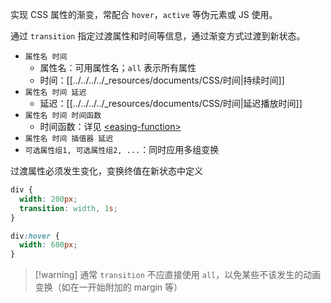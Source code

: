 实现 CSS 属性的渐变，常配合 `hover`，`active` 等伪元素或 JS 使用。

通过 `transition` 指定过渡属性和时间等信息，通过渐变方式过渡到新状态。
- `属性名 时间`
	- 属性名：可用属性名；`all` 表示所有属性
	- 时间：[[../../../../_resources/documents/CSS/时间|持续时间]]
- `属性名 时间 延迟`
	- 延迟：[[../../../../_resources/documents/CSS/时间|延迟播放时间]]
- `属性名 时间 时间函数`
	- 时间函数：详见 [\<easing-function>](https://developer.mozilla.org/zh-CN/docs/Web/CSS/easing-function)
- `属性名 时间 插值器 延迟`
- `可选属性组1, 可选属性组2, ...`：同时应用多组变换

过渡属性必须发生变化，变换终值在新状态中定义

```CSS
div {
  width: 200px;
  transition: width, 1s;
}

div:hover {
  width: 600px;
}
```

> [!warning] 通常 `transition` 不应直接使用 `all`，以免某些不该发生的动画变换（如在一开始附加的 margin 等）

